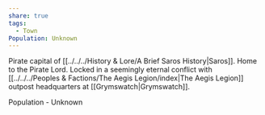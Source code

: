```yaml
---
share: true
tags:
  - Town
Population: Unknown
---
```


Pirate capital of [[../../../History & Lore/A Brief Saros History|Saros]]. Home to the Pirate Lord. Locked in a seemingly eternal conflict with [[../../../Peoples & Factions/The Aegis Legion/index|The Aegis Legion]] outpost headquarters at [[Grymswatch|Grymswatch]]. 

Population - Unknown